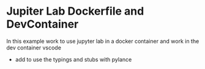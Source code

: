 # Jupiter Lab Dockerfile and DevContainer
In this example work to use jupyter lab in a docker container and work in the dev container vscode 

* add to use the typings and stubs with pylance  